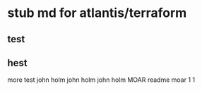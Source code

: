 # stub md for atlantis/terraform
## test
## hest

more test
john holm john holm john holm
MOAR readme
moar
1
1
